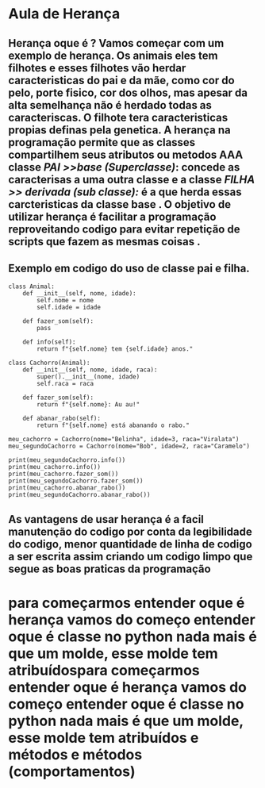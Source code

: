 # Aula de Herança
## Herança oque é ? Vamos começar com um exemplo de herança.     Os animais eles tem filhotes e esses filhotes vão herdar caracteristicas do pai e da mãe, como cor do pelo, porte fisico, cor dos olhos, mas apesar da alta semelhança não é herdado todas as caracteriscas.     O filhote tera caracteristicas propias definas pela genetica.     A herança na programação permite que as classes compartilhem seus atributos ou metodos AAA classe  *PAI >>base (Superclasse)*: concede as caracterisas a uma outra classe  e a classe *FILHA >> derivada (sub classe):* é a que herda essas carcteristicas da classe base . O objetivo de utilizar herança é facilitar a programação reproveitando codigo para evitar repetição de scripts que fazem as mesmas coisas .

## Exemplo em codigo do uso de classe pai e filha.
```
class Animal:
    def __init__(self, nome, idade):
        self.nome = nome
        self.idade = idade

    def fazer_som(self):
        pass  

    def info(self):
        return f"{self.nome} tem {self.idade} anos."

class Cachorro(Animal):
    def __init__(self, nome, idade, raca):
        super().__init__(nome, idade)
        self.raca = raca

    def fazer_som(self):
        return f"{self.nome}: Au au!"

    def abanar_rabo(self):
        return f"{self.nome} está abanando o rabo."

meu_cachorro = Cachorro(nome="Belinha", idade=3, raca="Viralata")
meu_segundoCachorro = Cachorro(nome="Bob", idade=2, raca="Caramelo")

print(meu_segundoCachorro.info())
print(meu_cachorro.info())
print(meu_cachorro.fazer_som())
print(meu_segundoCachorro.fazer_som())
print(meu_cachorro.abanar_rabo())
print(meu_segundoCachorro.abanar_rabo())

``` 
## As vantagens de usar herança é a facil manutenção do codigo por conta da legibilidade do codigo, menor quantidade de linha de codigo a ser escrita assim criando um codigo limpo que segue as boas praticas da programação


# para começarmos entender oque é herança vamos do começo entender oque é classe no python nada mais é que um molde, esse molde tem atribuídospara começarmos entender oque é herança vamos do começo entender oque é classe no python nada mais é que um molde, esse molde tem atribuídos e métodos e métodos (comportamentos)
